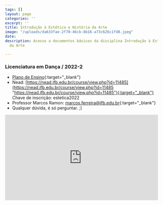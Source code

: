 ```yaml
---
tags: []
layout: page
categories: ''
excerpt: ''
title: Introdução à Estética e História da Arte
image: "/uploads/da633fae-2f70-46cb-8b16-a73c626c1fd8.jpeg"
date: 
description: Acesso a documentos básicos da disciplina Introdução à Estética e História
  da Arte

---
```

### Licenciatura em Dança / 2022-2

* [Plano de Ensino](https://docs.google.com/document/d/1QSfVGQdYAIF7qSQHYhWnjC79MXzUumkJyPEFm65uhd4/edit "Plano de Ensino"){:target="_blank"}
* Nead: [https://nead.ifb.edu.br/course/view.php?id=11485](https://nead.ifb.edu.br/course/view.php?id=11485 "https://nead.ifb.edu.br/course/view.php?id=11485"){:target="_blank"} Chave de inscrição: estetica2022
* Professor Marcos Ramon: [marcos.ferreira@ifb.edu.br](mailto:marcos.ferreira@ifb.edu.br){:target="_blank"}
* Qualquer dúvida, é só perguntar. ;)

<style>.embed-container { position: relative; padding-bottom: 56.25%; height: 0; overflow: hidden; max-width: 100%; } .embed-container iframe, .embed-container object, .embed-container embed { position: absolute; top: 0; left: 0; width: 100%; height: 100%; }</style><div class='embed-container'><iframe src='https://www.youtube.com/embed/a4MrNr0JqJU' frameborder='0' allowfullscreen></iframe></div>
